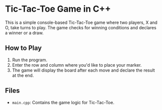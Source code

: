 
# Tic-Tac-Toe Game in C++

This is a simple console-based Tic-Tac-Toe game where two players, X and O, take turns to play. The game checks for winning conditions and declares a winner or a draw.

## How to Play
1. Run the program.
2. Enter the row and column where you'd like to place your marker.
3. The game will display the board after each move and declare the result at the end.

## Files
- `main.cpp`: Contains the game logic for Tic-Tac-Toe.
